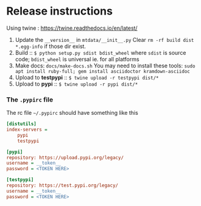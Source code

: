 # Release instructions

Using twine : https://twine.readthedocs.io/en/latest/

1. Update the `__version__` in `mtdata/__init__.py`
   Clear `rm -rf build dist *.egg-info`   if those dir exist.
2. Build :: `$ python setup.py sdist bdist_wheel`
   where `sdist` is source code; `bdist_wheel` is universal ie. for all platforms
3.  Make docs: `docs/make-docs.sh`
   You may need to install these tools: `sudo apt install ruby-full; gem install asciidoctor kramdown-asciidoc`
4. Upload to **testpypi** ::  `$ twine upload -r testpypi dist/*`
5. Upload to **pypi** ::  `$ twine upload -r pypi dist/*`


### The `.pypirc` file

The rc file `~/.pypirc` should have something like this 
```ini
[distutils]
index-servers =
    pypi
    testpypi

[pypi]
repository: https://upload.pypi.org/legacy/
username = __token__
password = <TOKEN HERE>

[testpypi]
repository: https://test.pypi.org/legacy/
username = __token__
password = <TOKEN HERE>
```